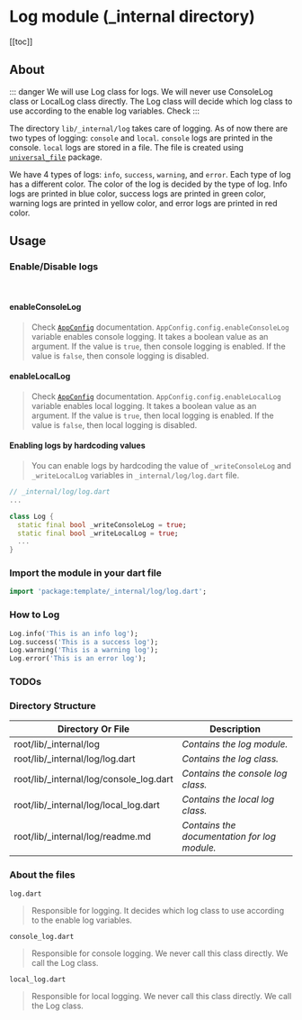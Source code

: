 # Log module (_internal directory)

[[toc]]

## About

::: danger
We will use Log class for logs. We will never use ConsoleLog class or LocalLog class directly. The Log class will decide which log class to use according to the enable log variables. Check
:::

The directory `lib/_internal/log` takes care of logging. As of now there are two types of logging: `console` and `local`. `console` logs are printed in the console. `local` logs are stored in a file. The file is created using [`universal_file`](./universalfile.md) package.

We have 4 types of logs: `info`, `success`, `warning`, and `error`. Each type of log has a different color. The color of the log is decided by the type of log. Info logs are printed in blue color, success logs are printed in green color, warning logs are printed in yellow color, and error logs are printed in red color.

## Usage

### Enable/Disable logs

<br/>

#### enableConsoleLog

> Check [`AppConfig`](./envs.md) documentation.
`AppConfig.config.enableConsoleLog` variable enables console logging. It takes a boolean value as an argument. If the value is `true`, then console logging is enabled. If the value is `false`, then console logging is disabled.

#### enableLocalLog

> Check [`AppConfig`](./envs.md) documentation. 
`AppConfig.config.enableLocalLog` variable enables local logging. It takes a boolean value as an argument. If the value is `true`, then local logging is enabled. If the value is `false`, then local logging is disabled.

#### Enabling logs by hardcoding values

> You can enable logs by hardcoding the value of `_writeConsoleLog` and `_writeLocalLog` variables in `_internal/log/log.dart` file.

```dart
// _internal/log/log.dart
...

class Log {
  static final bool _writeConsoleLog = true;
  static final bool _writeLocalLog = true;
  ...
}
```

### Import the module in your dart file

```dart
import 'package:template/_internal/log/log.dart';
```

### How to Log

```dart
Log.info('This is an info log');
Log.success('This is a success log');
Log.warning('This is a warning log');
Log.error('This is an error log');
```

### TODOs

### Directory Structure

| **Directory Or File** | **Description** |
| --------- | ----------- |
| root/lib/_internal/log | *Contains the log module.* |
| root/lib/_internal/log/log.dart | *Contains the log class.* |
| root/lib/_internal/log/console_log.dart | *Contains the console log class.* |
| root/lib/_internal/log/local_log.dart | *Contains the local log class.* |
| root/lib/_internal/log/readme.md | *Contains the documentation for log module.* |

### About the files

`log.dart`

> Responsible for logging. It decides which log class to use according to the enable log variables.

`console_log.dart`

> Responsible for console logging. We never call this class directly. We call the Log class.

`local_log.dart`

> Responsible for local logging. We never call this class directly. We call the Log class.
